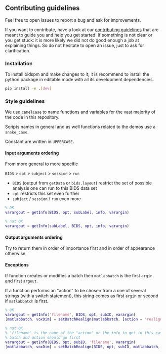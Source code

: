## Contributing guidelines

Feel free to open issues to report a bug and ask for improvements.

If you want to contribute, have a look at our
[contributing guidelines](https://github.com/cpp-lln-lab/.github/blob/main/CONTRIBUTING.md)
that are meant to guide you and help you get started. If something is not clear
or you get stuck: it is more likely we did not do good enough a job at
explaining things. So do not hesitate to open an issue, just to ask for
clarification.

### Installation

To install bidspm and make changes to it, it is recommend to install the python
package in editable mode with all its development dependencies.

```bash
pip install -e .[dev]
```

### Style guidelines

We use `camelCase` to name functions and variables for the vast majority of the
code in this repository.

Scripts names in general and as well functions related to the demos use a
`snake_case`.

Constant are written in `UPPERCASE`.

#### Input arguments ordering

From more general to more specific

`BIDS` > `opt` > `subject` > `session` > `run`

-   `BIDS` (output from `getData` or `bids.layout`) restrict the set of possible
    analysis one can run to this BIDS data set
-   `opt` restricts this set even further
-   `subject` / `session` / `run` even more

```matlab
% OK
varargout = getInfo(BIDS, opt, subLabel, info, varargin)

% not OK
varargout = getInfo(subLabel, BIDS, opt, info, varargin)
```

#### Output arguments ordering

Try to return them in order of importance first and in order of appearance
otherwise.

#### Exceptions

If function creates or modifies a batch then `matlabbatch` is the first `argin`
and first `argout`.

If a function performs an "action" to be chosen from a one of several strings
(with a switch statement), this string comes as first `argin` or second if
`matlabbatch` is first.

```matlab
% OK
varargout = getInfo('filename', BIDS, opt, subID, varargin)
[matlabbatch, voxDim] = setBatchRealign(matlabbatch, [action = 'realign',] BIDS, opt, subID)

% not OK
% 'filename' is the name of the "action" or the info to get in this case
% batch and action should go first
varargout = getInfo(BIDS, opt, subID, 'filename', varargin)
[matlabbatch, voxDim] = setBatchRealign(BIDS, opt, subID, matlabbatch, [action = 'realign'])
```
